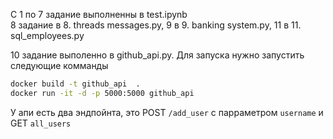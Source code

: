 С 1 по 7 задание выполненны в test.ipynb  
8 задание в 8. threads messages.py, 9 в 9. banking system.py, 11 в 11. sql_employees.py

10 задание выполенно в github_api.py. Для запуска нужно запустить следующие комманды
```bash
docker build -t github_api  .
docker run -it -d -p 5000:5000 github_api
```
У апи есть два эндпойнта, это POST `/add_user` с парраметром `username` и GET `all_users`
